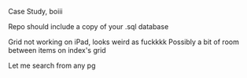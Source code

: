 Case Study, boiii

Repo should include a copy of your .sql database

Grid not working on iPad, looks weird as fuckkkk
Possibly a bit of room between items on index's grid

Let me search from any pg
